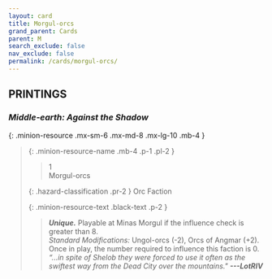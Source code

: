 ```yaml
---
layout: card
title: Morgul-orcs
grand_parent: Cards
parent: M
search_exclude: false
nav_exclude: false
permalink: /cards/morgul-orcs/
---
```


## PRINTINGS


### _Middle-earth: Against the Shadow_

{: .minion-resource .mx-sm-6 .mx-md-8 .mx-lg-10 .mb-4 }
> {: .minion-resource-name .mb-4 .p-1 .pl-2 }
> > <div class="hazard-mp">1</div>
> > <div class="card-name">Morgul-orcs</div>
>
> {: .hazard-classification .pr-2 }
> Orc Faction
>
> {: .minion-resource-text .black-text .p-2 }
> > _**Unique.**_ Playable at Minas Morgul if the influence check is greater than 8. <br>_Standard Modifications:_ Ungol-orcs (-2), Orcs of Angmar (+2). Once in play, the number required to influence this faction is 0. <br>_“...in spite of Shelob they were forced to use it often as the swiftest way from the Dead City over the mountains."_ ***---&#65279;LotRIV*** 
> 
